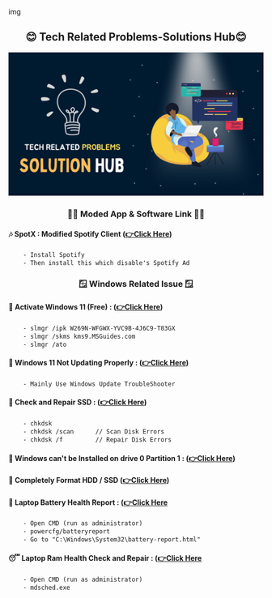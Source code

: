 img
<div align = "center">

## 😊 Tech Related Problems-Solutions Hub😊

<img src = "back.png">

</div>

<div align = "center">

### 👩‍💻 Moded App & Software Link 👩‍💻


</div>

#### 🎶 SpotX : Modified Spotify Client **([👉Click Here](https://github.com/amd64fox/SpotX))**
```code
    - Install Spotify
    - Then install this which disable's Spotify Ad
```


<div align = "center">

### 🪟 Windows Related Issue 🪟


</div>

#### 🧠 Activate Windows 11 (Free) : **([👉Click Here](https://youtu.be/gLpVYYd-8VY))**
```code
    - slmgr /ipk W269N-WFGWX-YVC9B-4J6C9-T83GX
    - slmgr /skms kms9.MSGuides.com
    - slmgr /ato
```


#### 🧠 Windows 11 Not Updating Properly : **([👉Click Here](https://youtu.be/ho5RY2IwqOEY))**
```code
    - Mainly Use Windows Update TroubleShooter
```

#### 🥵 Check and Repair SSD : **([👉Click Here](https://www.cdw.com/content/cdw/en/articles/hardware/how-to-check-hard-drive-health.html#:~:text=Windows%20Chkdsk&text=Type%20%22cmd%22%20into%20the%20search,%22chkdsk%22%20and%20hit%20enter.))**
```code
    - chkdsk 
    - chkdsk /scan      // Scan Disk Errors
    - chkdsk /f         // Repair Disk Errors
```


#### 🥵 Windows can't be Installed on drive 0 Partition 1 : **([👉Click Here](https://youtu.be/mBNYPNuIYWo))**

#### 🥵 Completely Format HDD / SSD **([👉Click Here](https://youtu.be/mBNYPNuIYWo))**

#### 🫠 Laptop Battery Health Report : **([👉Click Here](https://www.instagram.com/reel/CtMQY1gAUvU/?igshid=MzRlODBiNWFlZA%3D%3D)**
```code
    - Open CMD (run as administrator)
    - powercfg/batteryreport
    - Go to "C:\Windows\System32\battery-report.html"
```

#### 😴 Laptop Ram Health Check and Repair : **([👉Click Here](https://www.instagram.com/reel/CtMQY1gAUvU/?igshid=MzRlODBiNWFlZA%3D%3D)**
```code
    - Open CMD (run as administrator)
    - mdsched.exe
```


